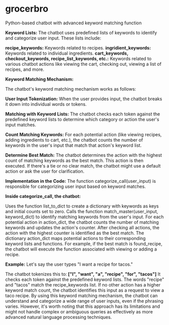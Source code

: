 # grocerbro
Python-based chatbot with advanced keyword matching function


**Keyword Lists:**
The chatbot uses predefined lists of keywords to identify and categorize user input. These lists include:

**recipe_keywords:** Keywords related to recipes.
**ingridient_keywords:** Keywords related to individual ingredients.
**cart_keywords, checkout_keywords, recipe_list_keywords, etc.:** Keywords related to various chatbot actions like viewing the cart, checking out, viewing a list of recipes, and more.

**Keyword Matching Mechanism:**

The chatbot's keyword matching mechanism works as follows:

**User Input Tokenization:** When the user provides input, the chatbot breaks it down into individual words or tokens.

**Matching with Keyword Lists:** The chatbot checks each token against the predefined keyword lists to determine which category or action the user's input matches.

**Count Matching Keywords:** For each potential action (like viewing recipes, adding ingredients to cart, etc.), the chatbot counts the number of keywords in the user's input that match that action's keyword list.

**Determine Best Match:** The chatbot determines the action with the highest count of matching keywords as the best match. This action is then executed. If there's a tie or no clear match, the chatbot might use a default action or ask the user for clarification.

**Implementation in the Code:**
The function categorize_call(user_input) is responsible for categorizing user input based on keyword matches.

**Inside categorize_call, the chatbot:**

Uses the function list_to_dict to create a dictionary with keywords as keys and initial counts set to zero.
Calls the function match_master(user_input, keyword_dict) to identify matching keywords from the user's input.
For each potential action in action_dict, the chatbot counts the number of matching keywords and updates the action's counter.
After checking all actions, the action with the highest counter is identified as the best match.
The dictionary action_dict maps potential actions to their corresponding keyword lists and functions. For example, if the best match is found_recipe, the chatbot will execute the function associated with viewing or adding a recipe.

**Example:**
Let's say the user types "I want a recipe for tacos."

The chatbot tokenizes this to: **["I", "want", "a", "recipe", "for", "tacos"]**
It checks each token against the predefined keyword lists.
The words "recipe" and "tacos" match the recipe_keywords list.
If no other action has a higher keyword match count, the chatbot identifies this input as a request to view a taco recipe.
By using this keyword matching mechanism, the chatbot can understand and categorize a wide range of user inputs, even if the phrasing varies. However, it's worth noting that this approach has its limitations and might not handle complex or ambiguous queries as effectively as more advanced natural language processing techniques.
